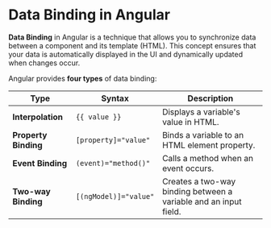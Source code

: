 # Data Binding in Angular

**Data Binding** in Angular is a technique that allows you to synchronize data between a component and its template (HTML). This concept ensures that your data is automatically displayed in the UI and dynamically updated when changes occur.  

Angular provides **four types** of data binding:

| **Type**             | **Syntax**            | **Description**                                                  |
| -------------------- | --------------------- | ---------------------------------------------------------------- |
| **Interpolation**    | `{{ value }}`         | Displays a variable's value in HTML.                             |
| **Property Binding** | `[property]="value"`  | Binds a variable to an HTML element property.                    |
| **Event Binding**    | `(event)="method()"`  | Calls a method when an event occurs.                             |
| **Two-way Binding**  | `[(ngModel)]="value"` | Creates a two-way binding between a variable and an input field. |

